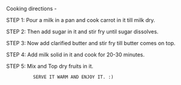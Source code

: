 Cooking directions - 
 
STEP 1: Pour a milk in a pan and cook carrot in it till milk dry.

STEP 2: Then add sugar in it and stir fry until sugar dissolves.

STEP 3: Now add clarified butter and stir fry till butter comes on top.

STEP 4: Add milk solid in it and cook for 20-30 minutes.

STEP 5: Mix and Top dry fruits in it.

              SERVE IT WARM AND ENJOY IT. :)  